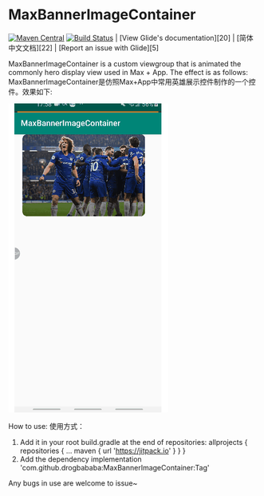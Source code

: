 MaxBannerImageContainer
=====

[![Maven Central](https://maven-badges.herokuapp.com/maven-central/com.github.bumptech.glide/glide/badge.svg)](https://maven-badges.herokuapp.com/maven-central/com.github.bumptech.glide/glide) [![Build Status](https://travis-ci.org/bumptech/glide.svg?branch=master)](https://travis-ci.org/bumptech/glide)
| [View Glide's documentation][20] | [简体中文文档][22] | [Report an issue with Glide][5]

MaxBannerImageContainer is a custom viewgroup that is animated the commonly hero display view used in Max + App. The effect is as follows:
MaxBannerImageContainer是仿照Max+App中常用英雄展示控件制作的一个控件。效果如下:

![](/show.gif)

How to use:
使用方式：
1. Add it in your root build.gradle at the end of repositories:
    	allprojects {
    		repositories {
    			...
    			maven { url 'https://jitpack.io' }
    		}
    	}
2. Add the dependency
    implementation 'com.github.drogbababa:MaxBannerImageContainer:Tag'
    
Any bugs in use are welcome to issue~